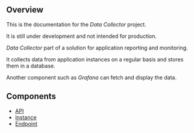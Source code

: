 ## Overview

This is the documentation for the _Data Collector_ project.

It is still under development and not intended for production.


_Data Collector_ part of a solution for application reporting and monitoring.

It collects data from application instances on a regular basis and 
stores them in a database.

Another component such as _Grafana_ can fetch and display the data.

## Components

* [API](./components/api.md)
* [Instance](./components/instance.md)
* [Endpoint](components/endpoint.md)
